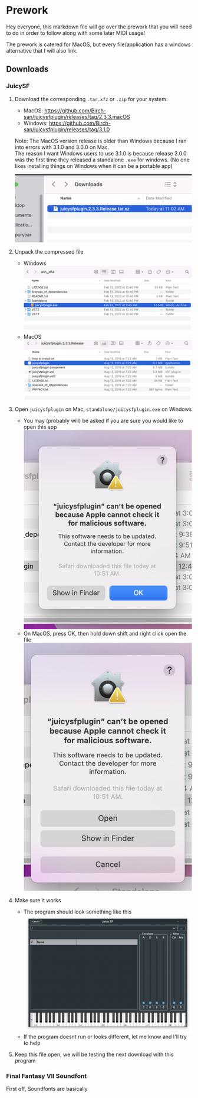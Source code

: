 # Prework

Hey everyone, this markdown file will go over the prework that you will need to do in order to follow along with some later MIDI usage!

The prework is catered for MacOS, but every file/application has a windows alternative that I will also link.

## Downloads

### JuicySF

1. Download the corresponding `.tar.xfz` or `.zip` for your system:

    * MacOS: https://github.com/Birch-san/juicysfplugin/releases/tag/2.3.3.macOS 
    * Windows: https://github.com/Birch-san/juicysfplugin/releases/tag/3.1.0 

    Note: The MacOS version release is older than Windows because I ran into errors with 3.1.0 and 3.0.0 on Mac.  
    The reason I want Windows users to use 3.1.0 is because release 3.0.0 was the first time they released a standalone `.exe` for windows. (No one likes installing things on Windows when it can be a portable app)

    ![Download](images/Download.png)

2. Unpack the compressed file
    * Windows
    ![Windows Files](images/Windows_Files.png)
    * MacOS
    ![MacOS Files](images/MacOS_Files.png)

3. Open `juicysfplugin` on Mac, `standalone/juicysfplugin.exe` on Windows

    * You may (probably will) be asked if you are sure you would like to open this app 
    ![Unsafe File](images/Unsafe.png)
    * On MacOS, press OK, then hold down shift and right click open the file 
    ![Passing Unsafe File](images/Unsafe-Pass.png)

4. Make sure it works

    * The program should look something like this
    ![JuicySF](images/JuicySF.png)
    * If the program doesnt run or looks different, let me know and I'll try to help

5. Keep this file open, we will be testing the next download with this program

### Final Fantasy VII Soundfont

First off, Soundfonts are basically 
